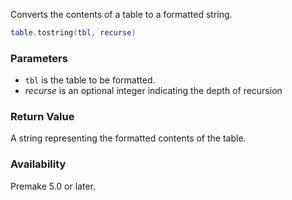Converts the contents of a table to a formatted string.

```lua
table.tostring(tbl, recurse)
```

### Parameters ###

- `tbl` is the table to be formatted. 
- *recurse* is an optional integer indicating the depth of recursion

### Return Value ###

A string representing the formatted contents of the table.


### Availability ###

Premake 5.0 or later.

